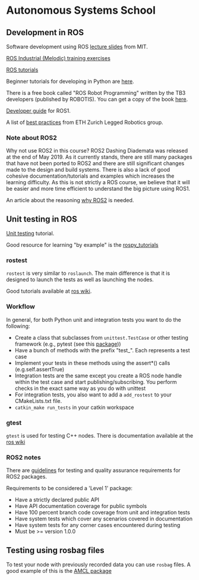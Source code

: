 # Autonomous Systems School

## Development in ROS

Software development using ROS [lecture slides](http://courses.csail.mit.edu/6.141/spring2012/pub/lectures/Lec06-ROS.pdf) from MIT.

[ROS Industrial (Melodic) training exercises](https://industrial-training-master.readthedocs.io/en/melodic/)

[ROS tutorials](http://wiki.ros.org/ROS/Tutorials)

Beginner tutorials for developing in Python are [here](http://wiki.ros.org/rospy_tutorials/Tutorials).

There is a free book called "ROS Robot Programming" written by the TB3 developers (published by ROBOTIS). You can get a copy of the book [here](https://community.robotsource.org/t/download-the-ros-robot-programming-book-for-free/51).

[Developer guide](http://wiki.ros.org/DevelopersGuide) for ROS1.

A list of [best practices](https://github.com/leggedrobotics/ros_best_practices/wiki) from ETH Zurich Legged Robotics group.

### Note about ROS2

Why not use ROS2 in this course?
ROS2 Dashing Diademata was released at the end of May 2019. As it currently stands, there are still many packages that have not been ported to ROS2 and there are still significant changes made to the design and build systems. There is also a lack of good cohesive documentation/tutorials and examples which increases the learning difficulty. As this is not strictly a ROS course, we believe that it will be easier and more time efficient to understand the big picture using ROS1.

An article about the reasoning [why ROS2](http://design.ros2.org/articles/why_ros2.html) is needed.

## Unit testing in ROS

[Unit testing](http://wiki.ros.org/action/show/Quality/Tutorials/UnitTesting?action=show&redirect=UnitTesting) tutorial.

Good resource for learning "by example" is the [rospy_tutorials](https://github.com/ros/ros_tutorials/tree/melodic-devel/rospy_tutorials)

### rostest

`rostest` is very similar to `roslaunch`. The main difference is that it is designed to launch the tests as well as launching the nodes.

Good tutorials available at [ros wiki](http://wiki.ros.org/rostest).

### Workflow
In general, for both Python unit and integration tests you want to do the following:

* Create a class that subclasses from `unittest.TestCase` or other testing framework (e.g., pytest (see this [package](https://github.com/machinekoder/ros_pytest)))
* Have a bunch of methods with the prefix "test_". Each represents a test case
* Implement your tests in these methods using the assert*() calls (e.g.self.assertTrue)
* Integration tests are the same except you create a ROS node handle within the test case and start publishing/subscribing. You perform checks in the exact same way as you do with unittest
* For integration tests, you also want to add a `add_rostest` to your CMakeLists.txt file.
* `catkin_make run_tests` in your catkin workspace

### gtest

`gtest` is used for testing C++ nodes. There is documentation available at the [ros wiki](http://wiki.ros.org/gtest)

### ROS2 notes

There are [guidelines](https://github.com/ros2/ros2/wiki/Developer-Guide#testing) for testing and quality assurance requirements for ROS2 packages.

Requirements to be considered a 'Level 1' package:

* Have a strictly declared public API
* Have API documentation coverage for public symbols
* Have 100 percent branch code coverage from unit and integration tests
* Have system tests which cover any scenarios covered in documentation
* Have system tests for any corner cases encountered during testing
* Must be >= version 1.0.0

## Testing using rosbag files

To test your node with previously recorded data you can use `rosbag` files. A good example of this is the [AMCL package](https://github.com/ros-planning/navigation/tree/melodic-devel/amcl)
